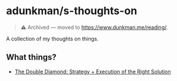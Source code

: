 # adunkman/s-thoughts-on

> ⚠️ Archived — moved to https://www.dunkman.me/reading/.

A collection of my thoughts on things.

## What things? 

- [The Double Diamond: Strategy + Execution of the Right Solution](thoughts/double-diamond.md)
